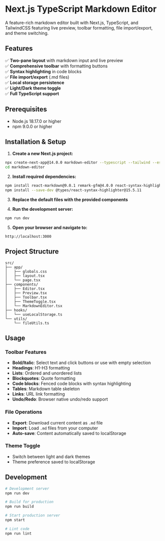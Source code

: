 # Next.js TypeScript Markdown Editor

A feature-rich markdown editor built with Next.js, TypeScript, and TailwindCSS featuring live preview, toolbar formatting, file import/export, and theme switching.

## Features

✅ **Two-pane layout** with markdown input and live preview  
✅ **Comprehensive toolbar** with formatting buttons  
✅ **Syntax highlighting** in code blocks  
✅ **File import/export** (.md files)  
✅ **Local storage persistence**  
✅ **Light/Dark theme toggle**  
✅ **Full TypeScript support**  

## Prerequisites

- Node.js 18.17.0 or higher
- npm 9.0.0 or higher

## Installation & Setup

1. **Create a new Next.js project:**
```bash
npx create-next-app@14.0.0 markdown-editor --typescript --tailwind --eslint --app --src-dir --import-alias "@/*"
cd markdown-editor
```

2. **Install required dependencies:**
```bash
npm install react-markdown@9.0.1 remark-gfm@4.0.0 react-syntax-highlighter@15.5.0
npm install --save-dev @types/react-syntax-highlighter@15.5.11
```

3. **Replace the default files with the provided components**

4. **Run the development server:**
```bash
npm run dev
```

5. **Open your browser and navigate to:**
```
http://localhost:3000
```

## Project Structure

```
src/
├── app/
│   ├── globals.css
│   ├── layout.tsx
│   └── page.tsx
├── components/
│   ├── Editor.tsx
│   ├── Preview.tsx
│   ├── Toolbar.tsx
│   ├── ThemeToggle.tsx
│   └── MarkdownEditor.tsx
├── hooks/
│   └── useLocalStorage.ts
└── utils/
    └── fileUtils.ts
```

## Usage

### Toolbar Features

- **Bold/Italic**: Select text and click buttons or use with empty selection
- **Headings**: H1-H3 formatting
- **Lists**: Ordered and unordered lists
- **Blockquotes**: Quote formatting
- **Code blocks**: Fenced code blocks with syntax highlighting
- **Tables**: Markdown table skeleton
- **Links**: URL link formatting
- **Undo/Redo**: Browser native undo/redo support

### File Operations

- **Export**: Download current content as `.md` file
- **Import**: Load `.md` files from your computer
- **Auto-save**: Content automatically saved to localStorage

### Theme Toggle

- Switch between light and dark themes
- Theme preference saved to localStorage

## Development

```bash
# Development server
npm run dev

# Build for production
npm run build

# Start production server
npm start

# Lint code
npm run lint
```